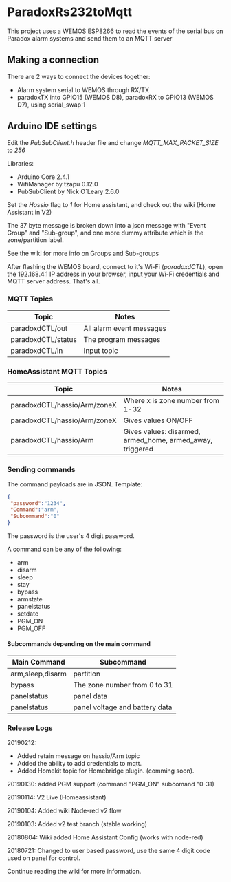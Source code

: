 # ParadoxRs232toMqtt

This project uses a WEMOS ESP8266 to read the events of the serial bus on Paradox alarm systems and send them to an MQTT server

## Making a connection

There are 2 ways to connect the devices together:
- Alarm system serial to WEMOS through RX/TX<br>
- paradoxTX into GPIO15 (WEMOS D8), paradoxRX to GPIO13 (WEMOS D7), using serial_swap 1

## Arduino IDE settings

Edit the _PubSubClient.h_ header file and change _MQTT_MAX_PACKET_SIZE_ to _256_

Libraries:
- Arduino Core 2.4.1
- WifiManager by tzapu 0.12.0
- PubSubClient by Nick O`Leary 2.6.0

Set the _Hassio_ flag to _1_ for Home assistant, and check out the wiki (Home Assistant in V2)
        
The 37 byte message is broken down into a json message with "Event Group" and "Sub-group", and one more dummy attribute which is the zone/partition label.

See the wiki for more info on Groups and Sub-groups

After flashing the WEMOS board, connect to it's Wi-Fi (_paradoxdCTL_), open the 192.168.4.1 IP address in your browser, input your Wi-Fi credentials and MQTT server address. That's all.  

### MQTT Topics 

| Topic              | Notes                     |
|--------------------|---------------------------|
| paradoxdCTL/out    | All alarm event messages  |
| paradoxdCTL/status | The program messages      |
| paradoxdCTL/in     | Input topic               |

### HomeAssistant MQTT Topics

| Topic                        | Notes                                                     |
|------------------------------|-----------------------------------------------------------|
| paradoxdCTL/hassio/Arm/zoneX | Where x is zone number from 1-32                          |
| paradoxdCTL/hassio/Arm/zoneX | Gives values ON/OFF                                       |
| paradoxdCTL/hassio/Arm       | Gives values: disarmed, armed_home, armed_away, triggered |

### Sending commands

The command payloads are in JSON. Template:
```json
{
 "password":"1234",
 "Command":"arm",
 "Subcommand":"0"
}
```
The password is the user's 4 digit password.

A command can be any of the following:
- arm
- disarm
- sleep
- stay
- bypass
- armstate
- panelstatus
- setdate
- PGM_ON
- PGM_OFF
	
#### Subcommands depending on the main command
	
| Main Command     | Subcommand                     |
|------------------|--------------------------------|
| arm,sleep,disarm | partition                      |
| bypass           | The zone number from 0 to 31   |
| panelstatus      | panel data                     |
| panelstatus      | panel voltage and battery data |

### Release Logs

20190212:
- Added retain message on hassio/Arm topic<br>
- Added the ability to add credentials to mqtt.<br>
- Added Homekit topic for Homebridge plugin. (comming soon). <br>	
	
20190130: added PGM support (command "PGM_ON" subcomand "0-31)
  
20190114: V2 Live (Homeassistant)

20190104: Added wiki Node-red v2 flow 

20190103: Added v2 test branch (stable working) 

20180804: Wiki added Home Assistant Config (works with node-red) 

20180721: Changed to user based password, use the same 4 digit code used on panel for control. 



Continue reading the wiki for more information.

